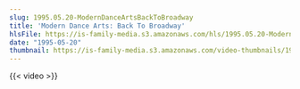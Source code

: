 ```yaml
---
slug: 1995.05.20-ModernDanceArtsBackToBroadway
title: 'Modern Dance Arts: Back To Broadway'
hlsFile: https://is-family-media.s3.amazonaws.com/hls/1995.05.20-ModernDanceArtsBackToBroadway/1995.05.20-ModernDanceArtsBackToBroadway.m3u8
date: "1995-05-20"
thumbnail: https://is-family-media.s3.amazonaws.com/video-thumbnails/1995.05.20-ModernDanceArtsBackToBroadway.png
---
```

{{< video >}}

